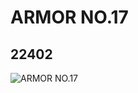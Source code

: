 # ARMOR NO.17
## 22402
![ARMOR NO.17](https://lc-www-live-s.legocdn.com/media/bricks/5/2/6129513.jpg)